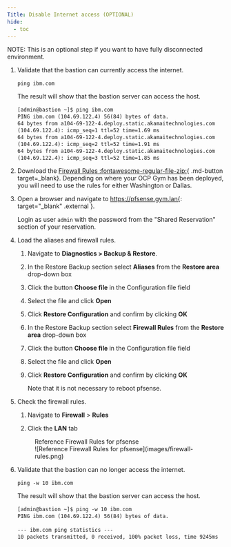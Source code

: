 ```yaml
---
Title: Disable Internet access (OPTIONAL)
hide:
  - toc
---
```


NOTE: This is an optional step if you want to have fully disconnected environment.

1. Validate that the bastion can currently access the internet.

   ```
   ping ibm.com
   ```

   The result will show that the bastion server can access the host.

   ```{.text .no-copy title="Example output"}
   [admin@bastion ~]$ ping ibm.com
   PING ibm.com (104.69.122.4) 56(84) bytes of data.
   64 bytes from a104-69-122-4.deploy.static.akamaitechnologies.com (104.69.122.4): icmp_seq=1 ttl=52 time=1.69 ms
   64 bytes from a104-69-122-4.deploy.static.akamaitechnologies.com (104.69.122.4): icmp_seq=2 ttl=52 time=1.91 ms
   64 bytes from a104-69-122-4.deploy.static.akamaitechnologies.com (104.69.122.4): icmp_seq=3 ttl=52 time=1.85 ms
   ```

2. Download the [Firewall Rules :fontawesome-regular-file-zip:](./firewall-rules/pe-bootcamp-firewall-rules.zip){ .md-button target=\_blank}. Depending on where your OCP Gym has been deployed, you will need to use the rules for either Washington or Dallas.

3. Open a browser and navigate to https://pfsense.gym.lan{: target="\_blank" .external }.

   Login as user `admin` with the password from the "Shared Reservation" section of your reservation.

4. Load the aliases and firewall rules.

   1. Navigate to **Diagnostics > Backup & Restore**.

   2. In the Restore Backup section select **Aliases** from the **Restore area** drop-down box

   3. Click the button **Choose file** in the Configuration file field

   4. Select the file and click **Open**

   5. Click **Restore Configuration** and confirm by clicking **OK**

   6. In the Restore Backup section select **Firewall Rules** from the **Restore area** drop-down box

   7. Click the button **Choose file** in the Configuration file field

   8. Select the file and click **Open**

   9. Click **Restore Configuration** and confirm by clicking **OK**

      Note that it is not necessary to reboot pfsense.

5. Check the firewall rules.

   1. Navigate to **Firewall** > **Rules**

   2. Click the **LAN** tab

   <figure markdown="span">
       <figcaption>Reference Firewall Rules for pfsense</figcaption>
       ![Reference Firewall Rules for pfsense](images/firewall-rules.png)
   </figure>

6. Validate that the bastion can no longer access the internet.

   ```
   ping -w 10 ibm.com
   ```

   The result will show that the bastion server can access the host.

   ```{.text .no-copy title="Example output"}
   [admin@bastion ~]$ ping -w 10 ibm.com
   PING ibm.com (104.69.122.4) 56(84) bytes of data.

   --- ibm.com ping statistics ---
   10 packets transmitted, 0 received, 100% packet loss, time 9245ms

   ```

